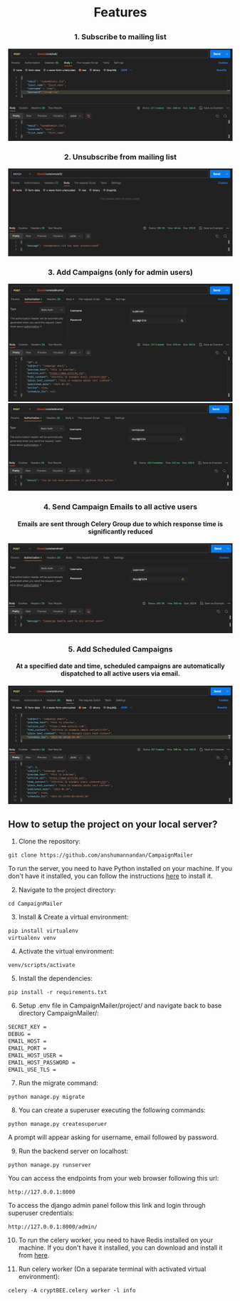 # <p align = "center"> Features </p>

### <p align = "center">1. Subscribe to mailing list </p>
![image](project_images/subscribe.png)

### <p align = "center">2. Unsubscribe from mailing list </p>
![image](project_images/unsubscribe.png)

### <p align = "center">3. Add Campaigns (only for admin users) </p>
![image](project_images/superuser.png)
![image](project_images/normaluser.png)

### <p align = "center">4. Send Campaign Emails to all active users </p>
#### <p align = "center"> Emails are sent through Celery Group due to which response time is significantly reduced </p>
![image](project_images/emailsend.png)

### <p align = "center">5. Add Scheduled Campaigns </p>
#### <p align = "center"> At a specified date and time, scheduled campaigns are automatically dispatched to all active users via email. </p>
![image](project_images/scheduledemail.png)

## How to setup the project on your local server?

1. Clone the repository:

```CMD
git clone https://github.com/anshumannandan/CampaignMailer
```
To run the server, you need to have Python installed on your machine. If you don't have it installed, you can follow the instructions [here](https://www.geeksforgeeks.org/download-and-install-python-3-latest-version/) to install it.

2. Navigate to the project directory: 

```CMD
cd CampaignMailer
```

3. Install & Create a virtual environment:

```CMD
pip install virtualenv
virtualenv venv
```

4. Activate the virtual environment:
```CMD
venv/scripts/activate
```

5. Install the dependencies: 

```CMD
pip install -r requirements.txt
```

6. Setup .env file in CampaignMailer/project/ and navigate back to base directory CampaignMailer/:
```
SECRET_KEY =
DEBUG = 
EMAIL_HOST = 
EMAIL_PORT = 
EMAIL_HOST_USER = 
EMAIL_HOST_PASSWORD = 
EMAIL_USE_TLS =
```

7. Run the migrate command:
```CMD
python manage.py migrate
```

8. You can create a superuser executing the following commands:
```CMD
python manage.py createsuperuer
```
A prompt will appear asking for username, email followed by password. 

9. Run the backend server on localhost:

```CMD
python manage.py runserver
```

You can access the endpoints from your web browser following this url:
```url
http://127.0.0.1:8000
```

To access the django admin panel follow this link and login through superuser credentials:
```url
http://127.0.0.1:8000/admin/
```

10. To run the celery worker, you need to have Redis installed on your machine. If you don't have it installed, you can download and install it from [here](https://github.com/tporadowski/redis/releases).

11. Run celery worker (On a separate terminal with activated virtual environment):

```CMD
celery -A cryptBEE.celery worker -l info
```